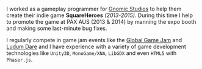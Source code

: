 I worked as a gameplay programmer
for [Gnomic Studios](http://www.gnomicstudios.com/) to help them create their
indie game **SquareHeroes** *(2013-2015)*. During this time I help to promote
the game at PAX AUS (2013 & 2014) by manning the expo booth and making some
last-minute bug fixes.

I regularly compete in game jam events like
the [Global Game Jam](http://globalgamejam.org/)
and [Ludum Dare](http://ludumdare.com/compo/) and I have experience with a
variety of game development technologies like `Unity3D`, `MonoGame/XNA`,
`LibGDX` and even `HTML5` with `Phaser.js`.
